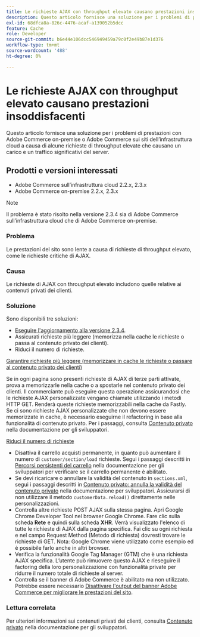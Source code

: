```yaml
---
title: Le richieste AJAX con throughput elevato causano prestazioni insoddisfacenti
description: Questo articolo fornisce una soluzione per i problemi di prestazioni con Adobe Commerce on-premise o Adobe Commerce sui siti dell’infrastruttura cloud a causa di alcune richieste di throughput elevate che causano un carico e un traffico significativi del server.
exl-id: 68dfca8a-826c-4476-acaf-a139052b5dcc
feature: Cache
role: Developer
source-git-commit: b6e44e106dcc546949459a79c0f2e49b87e1d376
workflow-type: tm+mt
source-wordcount: '488'
ht-degree: 0%

---
```


# Le richieste AJAX con throughput elevato causano prestazioni insoddisfacenti

Questo articolo fornisce una soluzione per i problemi di prestazioni con Adobe Commerce on-premise o Adobe Commerce sui siti dell’infrastruttura cloud a causa di alcune richieste di throughput elevate che causano un carico e un traffico significativi del server.

## Prodotti e versioni interessati

* Adobe Commerce sull’infrastruttura cloud 2.2.x, 2.3.x
* Adobe Commerce on-premise 2.2.x, 2.3.x

>[!NOTE]
>
>Il problema è stato risolto nella versione 2.3.4 sia di Adobe Commerce sull’infrastruttura cloud che di Adobe Commerce on-premise.

### Problema

Le prestazioni del sito sono lente a causa di richieste di throughput elevato, come le richieste critiche di AJAX.

### Causa

Le richieste di AJAX con throughput elevato includono quelle relative ai contenuti privati dei clienti.

### Soluzione

Sono disponibili tre soluzioni:

* [Eseguire l&#39;aggiornamento alla versione 2.3.4](https://experienceleague.adobe.com/en/docs/commerce-cloud-service/user-guide/develop/upgrade/commerce-version).
* Assicurati richieste più leggere (memorizza nella cache le richieste o passa al contenuto privato dei clienti).
* Riduci il numero di richieste.

<u>Garantire richieste più leggere (memorizzare in cache le richieste o passare al contenuto privato dei clienti)</u>

Se in ogni pagina sono presenti richieste di AJAX di terze parti attivate, prova a memorizzarle nella cache o a spostarle nel contenuto privato dei clienti. Il commerciante può eseguire questa operazione assicurandosi che le richieste AJAX personalizzate vengano chiamate utilizzando i metodi HTTP GET. Renderà queste richieste memorizzabili nella cache da Fastly. Se ci sono richieste AJAX personalizzate che non devono essere memorizzate in cache, è necessario eseguirne il refactoring in base alla funzionalità di contenuto privato. Per i passaggi, consulta [Contenuto privato](https://developer.adobe.com/commerce/php/development/cache/page/private-content/) nella documentazione per gli sviluppatori.

<u>Riduci il numero di richieste</u>

* Disattiva il carrello acquisti permanente, in quanto può aumentare il numero di `customer/section/load` richieste. Segui i passaggi descritti in [Percorsi persistenti del carrello](https://experienceleague.adobe.com/en/docs/commerce-operations/configuration-guide/paths/config-reference-general) nella documentazione per gli sviluppatori per verificare se il carrello permanente è abilitato.
* Se devi ricaricare o annullare la validità del contenuto in `sections.xml`, segui i passaggi descritti in [Contenuto privato: annulla la validità del contenuto privato](https://developer.adobe.com/commerce/php/development/cache/page/private-content/#invalidate-private-content) nella documentazione per sviluppatori. Assicurarsi di non utilizzare il metodo `customerData.reload()` direttamente nelle personalizzazioni.
* Controlla altre richieste POST AJAX sulla stessa pagina. Apri Google Chrome Developer Tool nel browser Google Chrome. Fare clic sulla scheda **Rete** e quindi sulla scheda **XHR**. Verrà visualizzato l&#39;elenco di tutte le richieste di AJAX dalla pagina specifica. Fai clic su ogni richiesta e nel campo Request Method (Metodo di richiesta) dovresti trovare le richieste di GET. Nota: Google Chrome viene utilizzato come esempio ed è possibile farlo anche in altri browser.
* Verifica la funzionalità Google Tag Manager (GTM) che è una richiesta AJAX specifica. L’utente può rimuovere questo AJAX e rieseguire il factoring della loro personalizzazione con funzionalità private per ridurre il numero totale di richieste al server.
* Controlla se il banner di Adobe Commerce è abilitato ma non utilizzato. Potrebbe essere necessario [Disattivare l&#39;output del banner Adobe Commerce per migliorare le prestazioni del sito](https://experienceleague.adobe.com/en/docs/experience-cloud-kcs/kbarticles/ka-26909).

### Lettura correlata

Per ulteriori informazioni sui contenuti privati dei clienti, consulta [Contenuto privato](https://developer.adobe.com/commerce/php/development/cache/page/private-content/) nella documentazione per gli sviluppatori.
